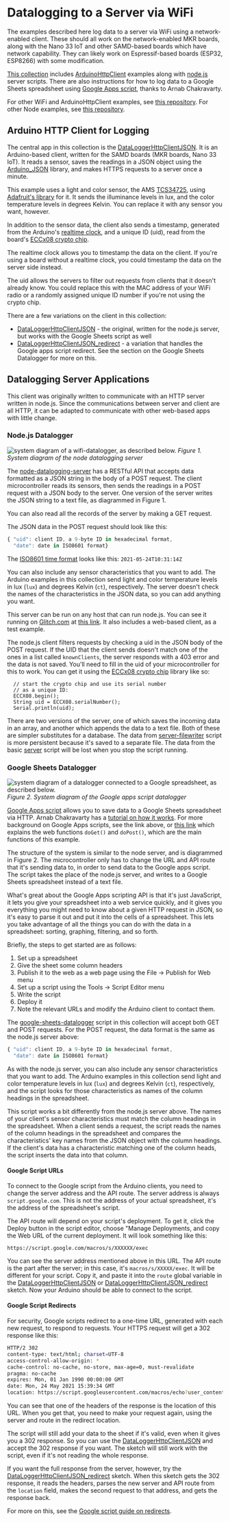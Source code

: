 # Datalogging to a Server via WiFi

The examples described here log data to a server via WiFi using a network-enabled client. These should all work on the network-enabled MKR boards, along with the Nano 33 IoT and other SAMD-based boards which have network capability. They can likely work on Espressif-based boards (ESP32, ESP8266) with some modification.

[This collection](https://github.com/tigoe/DataloggingExamples/tree/master/WiFiDatalogger) includes [ArduinoHttpClient](https://www.arduino.cc/reference/en/libraries/arduinohttpclient/) examples along with [node.js](https://nodejs.org/) server scripts. There are also instructions for how to log data to a Google Sheets spreadsheet using [Google Apps script](https://developers.google.com/apps-script/reference/spreadsheet/spreadsheet-app), thanks to Arnab Chakravarty. 

For other WiFi  and ArduinoHttpClient examples, see [this repository](https://tigoe.github.io/Wifi101_examples/). For other Node examples, see [this repository](https://github.com/tigoe/NodeExamples/).

## Arduino HTTP Client for Logging

The central app in this collection is the [DataLoggerHttpClientJSON](https://github.com/tigoe/DataloggingExamples/tree/master/WiFiDatalogger/DataLoggerHttpClientJSON). It is an Arduino-based client, written for the SAMD boards (MKR boards, Nano 33 IoT). It reads a sensor, saves the readings in a JSON object using the [Arduino_JSON](https://github.com/arduino-libraries/Arduino_JSON) library, and makes HTTPS requests to a server once a minute. 

This example uses a light and color sensor, the AMS [TCS34725](https://ams.com/tcs34725), using [Adafruit's library](https://github.com/adafruit/Adafruit_TCS34725) for it. It sends the illuminance levels in lux, and the color temperature levels in degrees Kelvin. You can replace it with any sensor you want, however.  

In addition to the sensor data, the client also sends a timestamp, generated from the Arduino's [realtime clock](https://www.arduino.cc/reference/en/libraries/rtczero/), and a unique ID (uid), read from the board's [ECCx08 crypto chip](https://www.arduino.cc/reference/en/libraries/arduinoeccx08/). 

The realtime clock allows you to timestamp the data on the client. If you're using a board without a realtime clock, you could timestamp the data on the server side instead. 

The uid allows the servers to filter out requests from clients that it doesn't already know. You could replace this with the MAC address of your WiFi radio or a randomly assigned unique ID number if you're not using the crypto chip.

There are a few variations on the client in this collection:
* [DataLoggerHttpClientJSON](https://github.com/tigoe/DataloggingExamples/tree/master/WiFiDatalogger/DataLoggerHttpClientJSON) - the original, written for the node.js server, but works with the Google Sheets script as well
* [DataLoggerHttpClientJSON_redirect](https://github.com/tigoe/DataloggingExamples/tree/master/WiFiDatalogger/DataLoggerHttpClientJSON_redirect) - a variation that handles the Google apps script redirect. See the section on the Google Sheets Datalogger for more on this. 

## Datalogging Server Applications

This client was originally written to communicate with an HTTP server written in node.js. Since the communications between server and client are all HTTP, it can be adapted to communicate with other web-based apps with little change.  

### Node.js Datalogger

![system diagram of a wifi-datalogger, as described below.](images/wifi-datalogger.png)
_Figure 1. System diagram of the node datalogging server_

The [node-datalogging-server](https://github.com/tigoe/DataloggingExamples/tree/master/WiFiDatalogger/node-datalogging-server) has a RESTful API that accepts data formatted as a JSON string in the body of a POST request. The client microcontroller reads its sensors, then sends the readings in a POST request with a JSON body to the server. One version of the server writes the JSON string to a text file, as diagrammed in Figure 1. 

You can also read all the records of the server by making a GET request.

The JSON data in the POST request should look like this:
````js
{ "uid": client ID, a 9-byte ID in hexadecimal format,
  "date": date in ISO8601 format}
````
The [ISO8601 time format](https://en.wikipedia.org/wiki/ISO_8601) looks like this: `2021-05-24T10:31:14Z`

You can also include any sensor characteristics that you want to add. The Arduino examples in this collection send light and color temperature levels in lux (`lux`) and degrees Kelvin (`ct`), respectively. The server doesn't check the names of the characteristics in the JSON data, so you can add anything you want. 

This server can be run on any host that can run node.js. You can see it running on [Glitch.com](https://glitch.com/) at [this link](https://glitch.com/edit/#!/tigoe-datalogger). It also includes a web-based client, as a test example. 

The node.js client filters requests by checking a uid in the JSON body of the POST request. If the UID that the client sends doesn't match one of the ones in a list called `knownClients`, the server responds with a 403 error and the data is not saved. You'll need to fill in the uid of your microcontroller for this to work. You can get it using the [ECCx08 crypto chip](https://www.arduino.cc/reference/en/libraries/arduinoeccx08/) library like so:

````arduino
  // start the crypto chip and use its serial number
  // as a unique ID:
  ECCX08.begin();
  String uid = ECCX08.serialNumber();
  Serial.println(uid);
  ````

There are two versions of the server, one of which saves the incoming data in an array, and another which appends the data to a text file. Both of these are simpler substitutes for a database. The data from [server-filewriter](https://github.com/tigoe/DataloggingExamples/blob/master/WiFiDatalogger/node-datalogging-server/server-fileWriter.js) script is more persistent because it's saved to a separate file. The data from the basic [server](https://github.com/tigoe/DataloggingExamples/blob/master/WiFiDatalogger/node-datalogging-server/server.js) script will be lost when you stop the script running.  

### Google Sheets Datalogger

![system diagram of a datalogger connected to a Google spreadsheet, as described below.](images/wifi-datalogger-google-sheets.png)
_Figure 2. System diagram of the Google apps script datalogger_


[Google Apps script](https://developers.google.com/apps-script/reference/spreadsheet/spreadsheet-app) allows you to save data to a Google Sheets spreadsheet via HTTP. Arnab Chakravarty has a [tutorial on how it works](https://github.com/AbolTaabol/Arduino-GoogleSheet_Logger). For more background on Google Apps scripts, see the link above, or [this link](https://developers.google.com/apps-script/guides/web) which explains the web functions `doGet()` and `doPost()`, which are the main functions of this example. 

The structure of the system is similar to the node server, and is diagrammed in Figure 2. The microcontroller only has to change the URL and API route that it's sending data to, in order to send data to the Google apps script. The script takes the place of the node.js server, and writes to a Google Sheets spreadsheet instead of a text file.

What's great about the Google Apps scripting API is that it's just JavaScript, it lets you give your spreadsheet into a web service quickly,   and it gives you everything you might need to know about a given HTTP request in JSON, so it's easy to parse it out and put it into the cells of a spreadsheet. This lets you take advantage of all the things you can do with the data in a spreadsheet: sorting, graphing, filtering, and so forth.

Briefly, the steps to get started are as follows:

1. Set up a spreadsheet
2. Give the sheet some column headers
3. Publish it to the web as a web page using the File -> Publish for Web menu
4. Set up a script using the Tools -> Script Editor menu
5. Write the script
6. Deploy it
7. Note the relevant URLs and modify the Arduino client to contact them. 

The [google-sheets-datalogger](https://github.com/tigoe/DataloggingExamples/tree/master/WiFiDatalogger/google-sheets-datalogger) script in this collection will accept both GET and POST requests. For the POST request, the data format is the same as the node.js server above:

````js
{ "uid": client ID, a 9-byte ID in hexadecimal format,
  "date": date in ISO8601 format}
````
As with the node.js server, you can also include any sensor characteristics that you want to add. The Arduino examples in this collection send light and color temperature levels in lux (`lux`) and degrees Kelvin (`ct`), respectively, and the script looks for those characteristics as names of the column headings in the spreadsheet. 

This script works a bit differently from the node.js server above. The names of your client's sensor characteristics must match the column headings in the spreadsheet.  When a client sends a request, the script reads the names of the column headings in the spreadsheet and compares the characteristics' key names from the JSON object with the column headings. If the client's data has a characteristic matching one of the column heads, the script inserts the data into that column. 

#### Google Script URLs

To connect to the Google script from the Arduino clients, you need to change the server address and the API route. The server address is always `script.google.com`. This is not the address of your actual spreadsheet, it's the address of the spreadsheet's script. 

The API route will depend on your script's deployment. To get it, click the Deploy button in the script editor, choose "Manage Deployments, and copy the Web URL of the current deployment. It will look something like this:

````
https://script.google.com/macros/s/XXXXXX/exec
````
You can see the server address mentioned above in this URL. The API route is the part after the server; in this case, it's `macros/s/XXXXX/exec`. It will be different for your script. Copy it, and paste it into the `route` global variable in the [DataLoggerHttpClientJSON](https://github.com/tigoe/DataloggingExamples/tree/master/WiFiDatalogger/DataLoggerHttpClientJSON) or [DataLoggerHttpClientJSON_redirect](https://github.com/tigoe/DataloggingExamples/tree/master/WiFiDatalogger/DataLoggerHttpClientJSON_redirect) sketch. Now your Arduino should be able to connect to the script.

#### Google Script Redirects

For security, Google scripts redirect to a one-time URL, generated with each new request, to respond to requests. Your HTTPS request will get a 302 response like this:

````sh
HTTP/2 302 
content-type: text/html; charset=UTF-8
access-control-allow-origin: *
cache-control: no-cache, no-store, max-age=0, must-revalidate
pragma: no-cache
expires: Mon, 01 Jan 1990 00:00:00 GMT
date: Mon, 24 May 2021 15:39:34 GMT
location: https://script.googleusercontent.com/macros/echo?user_content_key=XXXXXXXXXXXXXXXXXXXXX
````
You can see that one of the headers of the response is the location of this URL. When you get that, you need to make your request again, using the server and route in the redirect location. 

The script will still add your data to the sheet if it's valid, even when it gives you a 302 response. So you can use the [DataLoggerHttpClientJSON](https://github.com/tigoe/DataloggingExamples/tree/master/WiFiDatalogger/DataLoggerHttpClientJSON) and accept the 302 response if you want. The sketch will still work with the script, even if it's not reading the whole response. 

If you want the full response from the server, however, try the [DataLoggerHttpClientJSON_redirect](https://github.com/tigoe/DataloggingExamples/tree/master/WiFiDatalogger/DataLoggerHttpClientJSON_redirect) sketch. When this sketch gets the 302 response, it reads the headers, parses the new server and API route from the `location` field, makes the second request to that address, and gets the response back. 

For more on this, see the [Google script guide on redirects](https://developers.google.com/apps-script/guides/content#redirects). 




